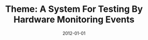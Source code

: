---
title: "Theme: A System For Testing By Hardware Monitoring Events"
date: 2012-01-01
venue: "International Symposium on Software Testing and Analysis, ISSTA 2012, Minneapolis, MN, USA, July 15-20, 2012"
paperurl: https://doi.org/10.1145/2338965.2336755
authors: "Kristen WalcottJustice, Jason Mars and Mary Lou Soffa"
awards: ""
---
